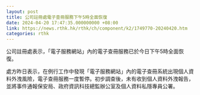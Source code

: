 ```yaml
---
layout: post
title: 公司註冊處電子查冊服務下午5時全面恢復
date: 2024-04-20 17:47:35.000000000 +08:00
link: https://news.rthk.hk/rthk/ch/component/k2/1749770-20240420.htm
categories: rthk
---
```


公司註冊處表示，「電子服務網站」內的電子查冊服務已於今日下午5時全面恢復。

處方昨日表示，在例行工作中發現「電子服務網站」內的電子查冊系統出現個人資料外洩風險，電子查冊服務一度暫停。初步調查後，未有收到個人資料外洩報告，並將事件通報保安局、政府資訊科技總監辦公室及個人資料私隱專員公署。
